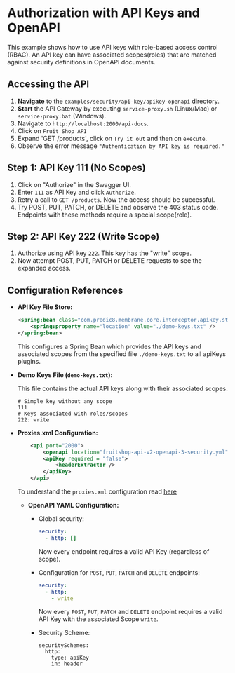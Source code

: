 # Authorization with API Keys and OpenAPI

This example shows how to use API keys with role-based access control (RBAC). An API key can have associated scopes(roles) that are matched against security definitions in OpenAPI documents.

## Accessing the API
1. **Navigate** to the `examples/security/api-key/apikey-openapi` directory.
2. **Start** the API Gateway by executing `service-proxy.sh` (Linux/Mac) or `service-proxy.bat` (Windows).
3. Navigate to `http://localhost:2000/api-docs`.
4. Click on `Fruit Shop API`
5. Expand 'GET /products', click on `Try it out` and then on `execute`.
6. Observe the error message `"Authentication by API key is required."`

## Step 1: API Key 111 (No Scopes)

1. Click on "Authorize" in the Swagger UI.
2. Enter `111` as API Key and click `Authorize`.
3. Retry a call to `GET /products`. Now the access should be successful.
4. Try POST, PUT, PATCH, or DELETE and observe the 403 status code. Endpoints with these methods require a special scope(role).

## Step 2: API Key 222 (Write Scope)

1. Authorize using API key `222`. This key has the "write" scope.
2. Now attempt POST, PUT, PATCH or DELETE requests to see the expanded access.

## Configuration References

- **API Key File Store:**

  ```xml
  <spring:bean class="com.predic8.membrane.core.interceptor.apikey.stores.ApiKeyFileStore">
      <spring:property name="location" value="./demo-keys.txt" />
  </spring:bean>
  ```
  This configures a Spring Bean which provides the API keys and associated scopes from the specified file `./demo-keys.txt` to all apiKeys plugins.

- **Demo Keys File (`demo-keys.txt`):**

  This file contains the actual API keys along with their associated scopes.
  ```
  # Simple key without any scope
  111
  # Keys associated with roles/scopes
  222: write
  ```
  

- **Proxies.xml Configuration:**

  ```xml
      <api port="2000">
          <openapi location="fruitshop-api-v2-openapi-3-security.yml" validateRequests="yes" validationDetails="yes"/>
          <apiKey required = "false">
              <headerExtractor />
          </apiKey>
      </api>
  ```

  To understand the `proxies.xml` configuration read [here](../simple/README.md)


  - **OpenAPI YAML Configuration:**
  
    - Global security:
      ```yaml
      security:
        - http: []
      ```
      Now every endpoint requires a valid API Key (regardless of scope). 

    - Configuration for `POST`, `PUT`, `PATCH` and `DELETE` endpoints:
      ```yaml
      security:
        - http:
          - write
      ```  
      Now every `POST`, `PUT`, `PATCH` and `DELETE` endpoint requires a valid API Key with the associated Scope `write`.
    
    - Security Scheme:
      ```
      securitySchemes:
        http:
          type: apiKey
          in: header
      ```